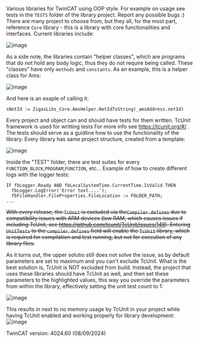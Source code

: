 Various libraries for TwinCAT using OOP style. For example on usage see tests in the ```TESTS``` folder of the library project. Report any possible bugs :) 
There are many project to choose from, but they all, for the most part, reference ```Core``` library - this is a library with core functionalities and interfaces.
Current libraries include:

![image](https://github.com/user-attachments/assets/e8816bec-8ffd-4bbf-b9eb-d14efa07b56b)




As a side note, the libraries contain "helper classes", which are programs that do not hold any body logic, thus they do not require being called. These "classes" have only ```methods``` and ```constants```. As an example, this is a helper class for Ams:

![image](https://github.com/user-attachments/assets/75aac691-a353-4d93-a660-af2455a43738)

And here is an exaple of calling it:

```
sNetId := ZigasLibs_Core.AmsHelper.NetIdToString(_amsAddress.netId)
```

Every project and object can and should have tests for them written. TcUnit framework is used for writting tests For more info see https://tcunit.org/#/ . The tests should serve as a guidline how to use the functionality of the library. Every library has same project structure, created from a template:

![image](https://github.com/user-attachments/assets/f9c60dcf-0ec2-45c2-91bf-91beabd425dd)

Inside the "TEST" folder, there are test suites for  every ```FUNCTION_BLOCK```,```PROGRAM```,```FUNCTION```, etc... Example of how to create different logs with the logger tests:

```
IF fbLogger.Ready AND fbLocalSystemTime.CurrentTime.IsValid THEN
  fbLogger.LogError('Error text....');
  fbFileHandler.FileProperties.FileLocation := FOLDER_PATH;
...
```


~~With every release, the ```TcUnit``` is excluded via the```Compiler defines``` due to compatibility issues with ARM devices (low RAM, which causes issues if including TcUnit, see https://github.com/tcunit/TcUnit/issues/148). Entering ```UnitTests``` to the ```compiler defines``` field will enable the ```TcUnit``` library, which is required for compilation and test running, but not for execution of any library files.~~


As it turns out, the upper solutio still does not solve the issue, as by default parameters are set to maximum and you can't exclude TcUnit. What is the best solution is, TcUnit is NOT excluded from build. Instead, the project that uses these libraries should have TcUnit as well, and then set these parameters to the highlighted values, this way you override the parameters from within the library, effectively setting the unit test count to 1:

![image](https://github.com/user-attachments/assets/31997d48-711f-4992-bb0f-0d20825c394e)


This results in next to no memory usage by TcUnit in your project while having TcUnit enabled and working properly for library development:
![image](https://github.com/user-attachments/assets/9e823942-b539-4dea-912b-58a2a228e053)




TwinCAT version: 4024.60 (08/09/2024)
